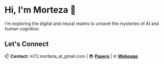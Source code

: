 # Hi, I'm Morteza 👋

I'm exploring the digital and neural realms to unravel the mysteries of AI and human cognition.

## Let's Connect

📫 **Contact:** m72.morteza_at_gmail.com |
📚 [**Papers**](https://scholar.google.com/citations?user=xFztGO8AAAAJ&hl=en) |
🌐 [**Webpage**](https://morteza-mahdiani.github.io/)
